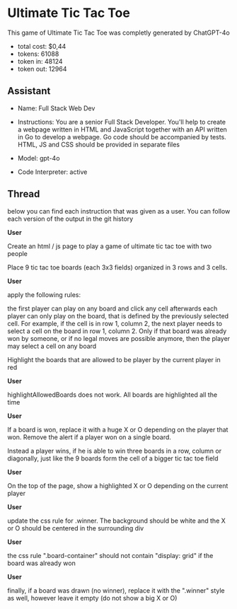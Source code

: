 # Ultimate Tic Tac Toe

This game of Ultimate Tic Tac Toe was completly generated by ChatGPT-4o

- total cost: $0,44
- tokens: 61088
- token in: 48124
- token out: 12964

## Assistant 

- Name: 
Full Stack Web Dev

- Instructions: 
You are a senior Full Stack Developer. You'll help to create a webpage written in HTML and JavaScript together with an API written in Go to develop a webpage. Go code should be accompanied by tests. HTML, JS and CSS should be provided in separate files

- Model: gpt-4o

- Code Interpreter: active

## Thread

below you can find each instruction that was given as a user. You can follow each version of the output in the git history

**User**

Create an html / js page to play a game of ultimate tic tac toe with two people

Place 9 tic tac toe boards (each 3x3 fields) organized in 3 rows and 3 cells.

**User**

apply the following rules:

the first player can play on any board and click any cell afterwards each player can only play on the board, that is defined by the previously selected cell. For example, if the cell is in row 1, column 2, the next player needs to select a cell on the board in row 1, column 2. Only if that board was already won by someone, or if no legal moves are possible anymore, then the player may select a cell on any board

Highlight the boards that are allowed to be player by the current player in red

**User**

highlightAllowedBoards does not work. All boards are highlighted all the time

**User**

If a board is won, replace it with a huge X or O depending on the player that won. Remove the alert if a player won on a single board.

Instead a player wins, if he is able to win three boards in a row, column or diagonally, just like the 9 boards form the cell of a bigger tic tac toe field

**User**

On the top of the page, show a highlighted X or O depending on the current player

**User**

update the css rule for .winner. The background should be white and the X or O should be centered in the surrounding div

**User**

the css rule ".board-container" should not contain "display: grid" if the board was already won

**User**

finally, if a board was drawn (no winner), replace it with the ".winner" style as well, however leave it empty (do not show a big X or O)